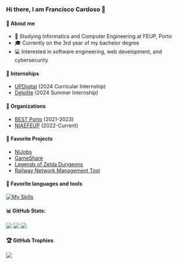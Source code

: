 ### Hi there, I am Francisco Cardoso 👋



#### :scroll: About me 

- 📖 Studying Informatics and Computer Engineering at FEUP, Porto
- :mortar_board: Currently on the 3rd year of my bachelor degree
- 💻 Interested in software engineering, web development, and cybersecurity

#### :office: Internships
- [UPDigital](https://www.up.pt/portal/pt/updigital/) (2024 Curricular Internship)
- [Deloitte](https://www.deloitte.com/pt/pt.html) (2024 Summer Internship)

#### :office: Organizations
 - [BEST Porto](https://www.bestporto.org/index-pt.html) (2021-2023)
 - [NIAEFEUP](https://ni.fe.up.pt/) (2022-Current)


#### :gift_heart: Favorite Projects
- [NIJobs](https://github.com/orgs/NIAEFEUP/teams/nijobs/repositories)
- [GameShare](https://github.com/FranciscoCardoso913/GameShare)
- [Legends of Zelda Dungeons](https://github.com/FranciscoCardoso913/The_Legends_of_Zelda_Dungeons)
- [Railway Network Management Tool](https://github.com/FranciscoCardoso913/da-project1)


#### :star2: Favorite languages and tools
[![My Skills](https://skillicons.dev/icons?i=ts,mongo,react,nodejs,c,cpp,py,java,docker,sqlite,flutter,haskell)](https://skillicons.dev)





#### 📊 GitHub Stats:
![](https://github-readme-stats.vercel.app/api?username=FranciscoCardoso913&theme=dark&hide_border=false&include_all_commits=false&count_private=false)
![](https://github-readme-streak-stats.herokuapp.com/?user=FranciscoCardoso913&theme=dark&hide_border=false)
![](https://github-readme-stats.vercel.app/api/top-langs/?username=FranciscoCardoso913&theme=dark&hide_border=false&include_all_commits=false&count_private=false&layout=compact)


#### 🏆 GitHub Trophies
![](https://github-profile-trophy.vercel.app/?username=FranciscoCardoso913&theme=dracula)


<!-- Proudly created with GPRM ( https://gprm.itsvg.in ) -->
<!--
**FranciscoCardoso913/FranciscoCardoso913** is a ✨ _special_ ✨ repository because its `README.md` (this file) appears on your GitHub profile.

Here are some ideas to get you started:

- 🔭 I’m currently working on ...
- 🌱 I’m currently learning ...
- 👯 I’m looking to collaborate on ...
- 🤔 I’m looking for help with ...
- 💬 Ask me about ...
- 📫 How to reach me: ...
- 😄 Pronouns: ...
- ⚡ Fun fact: ...
-->
